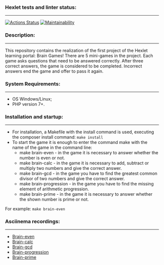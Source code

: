 ### Hexlet tests and linter status:
---
[![Actions Status](https://github.com/L1kaf/php-project-45/actions/workflows/hexlet-check.yml/badge.svg)](https://github.com/L1kaf/php-project-45/actions)
[![Maintainability](https://api.codeclimate.com/v1/badges/9c48429c7ab2d9e5e654/maintainability)](https://codeclimate.com/github/L1kaf/php-project-45/maintainability)

### Description:
---
This repository contains the realization of the first project of the Hexlet learning portal: Brain Games! There are 5 mini-games in the project. Each game asks questions that need to be answered correctly. After three correct answers, the game is considered to be completed. Incorrect answers end the game and offer to pass it again.

### System Requirements:
---
* OS Windows/Linux;
* PHP version 7+.

### Installation and startup:
---
* For installation, a Makefile with the install command is used, executing the composer install command: `make install`  
* To start the game it is enough to enter the command make with the name of the game in the command line:
  * make brain-even - in the game it is necessary to answer whether the number is even or not.
  * make brain-calc - in the game it is necessary to add, subtract or multiply two numbers and give the correct answer.
  * make brain-gcd  - in the game you have to find the greatest common divisor of two numbers and give the correct answer.
  * make brain-progression - in the game you have to find the missing element of arithmetic progression.
  * make brain-prime - in the game it is necessary to answer whether the shown number is prime or not. 

For example: `make brain-even`

### Asciinema recordings:
---
* [Brain-even](https://asciinema.org/a/vo3y8ebfilbGPCFZakZCTI7TS)
* [Brain-calc](https://asciinema.org/a/sSPg4VdPH9nRkhwuWByo4oNsM)
* [Brain-gcd](https://asciinema.org/a/FiTVFwUENsbP8i9V9j09G7qOW)
* [Brain-progression](https://asciinema.org/a/vjpK2MwbkHJkgHTiKDVbscxwi)
* [Brain-prime](https://asciinema.org/a/7LXioWud36DHXdcklLhKiLn7M)
